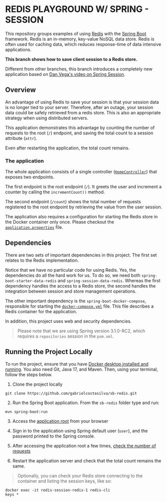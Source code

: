 # REDIS PLAYGROUND W/ SPRING - SESSION
This repository groups examples of using [Redis](https://redis.io) with the [Spring Boot](https://spring.io/projects/spring-boot) framework. Redis is an in-memory, key-value NoSQL data store. Redis is often used for caching data, which reduces response-time of data intensive applications.

**This branch shows how to save client session to a Redis store.**

Different from other branches, this branch introduces a completely new application based on [Dan Vega's video on Spring Session](https://www.youtube.com/watch?v=k62bO-W6Sb0).

## Overview
An advantage of using Redis to save your session is that your session data is no longer tied to your server. Therefore, after an outage, your session data could be safely retrieved from a redis store. This is also an appropriate strategy when using distributed servers.

This application demonstrates this advantage by counting the number of requests to the root (`/`) endpoint, and saving the total count to a session attribute (`attr`). 

Even after restarting the application, the total count remains.


### The application
The whole application consists of a single controller ([`HomeController`](./src/main/java/com/example/redissession/HomeController.java)) that exposes two endpoints. 

The first endpoint is the root endpoint (`/`). It greets the user and increment a counter by calling the `incrementCount()` method.

The second endpoint (`/count`) shows the total number of requests registered to the root endpoint by retrieving the value from the user session.

The application also requires a configuration for starting the Redis store in the Docker container only once. Please checkout the [`application.properties`](./src/main/resources/application.properties) file.

## Dependencies
There are two sets of important dependencies in this project. The first set relates to the Redis implementation.

Notice that we have no particular code for using Redis. Yes, the dependencies do all the hard work for us. To do so, we need both `spring-boot-starter-data-redis` and `spring-session-data-redis`. Whereas the first dependency handles the access to a Redis store, the second handles the integration between session and store management operations.

The other important dependency is the `spring-boot-docker-compose`, responsible for starting the [`docker-compose.yml`](./docker-compose.yml) file. This file describes a Redis container for the application.

In addition, this project uses web and security dependencies.

> Please note that we are using Spring version 3.1.0-RC2, which requires a `repositories` session in the `pom.xml`.

## Running the Project Locally
To run the project, ensure that you have [Docker desktop installed and running](https://www.docker.com/products/docker-desktop/). You also need Git, Java 17, and Maven. Then, using your terminal, follow the steps below.

1. Clone the project locally

```
git clone https://github.com/gabrielcostasilva/sb-redis.git
```
2. Run the Spring Boot application. From the `sb-redis` folder type and run:

```
mvn spring-boot:run
```
3. Access the [application root](http://localhost:8080/) from your browser

4. Sign in to the application using Spring default user (`user`), and the password printed to the Spring console.

5. After accessing the application root a few times, [check the number of requests](http://localhost:8080/count)

6. Restart the application server and check that the total count remains the same.

> Optionally, you can check your Redis store connecting to the container and listing the session keys, like so:

```
docker exec -it redis-session-redis-1 redis-cli
keys *
```
